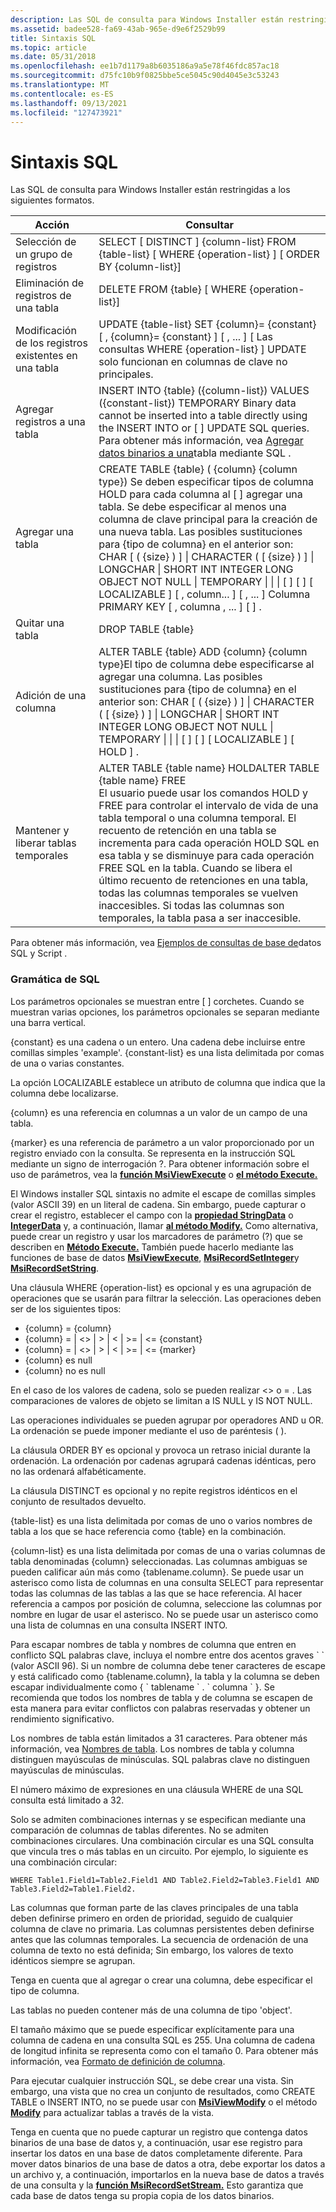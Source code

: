 ```yaml
---
description: Las SQL de consulta para Windows Installer están restringidas a los siguientes formatos.
ms.assetid: badee528-fa69-43ab-965e-d9e6f2529b99
title: Sintaxis SQL
ms.topic: article
ms.date: 05/31/2018
ms.openlocfilehash: ee1b7d1179a8b6035186a9a5e78f46fdc857ac18
ms.sourcegitcommit: d75fc10b9f0825bbe5ce5045c90d4045e3c53243
ms.translationtype: MT
ms.contentlocale: es-ES
ms.lasthandoff: 09/13/2021
ms.locfileid: "127473921"
---
```

# <a name="sql-syntax"></a>Sintaxis SQL

Las SQL de consulta para Windows Installer están restringidas a los siguientes formatos.



| Acción                             | Consultar                                                                                                                                                                                                                                                                                                                                                                                                                                                                                                          |
|------------------------------------|----------------------------------------------------------------------------------------------------------------------------------------------------------------------------------------------------------------------------------------------------------------------------------------------------------------------------------------------------------------------------------------------------------------------------------------------------------------------------------------------------------------|
| Selección de un grupo de registros          | SELECT \[ DISTINCT \] {column-list} FROM {table-list} \[ WHERE {operation-list} \] \[ ORDER BY {column-list}\]                                                                                                                                                                                                                                                                                                                                                                                                       |
| Eliminación de registros de una tabla        | DELETE FROM {table} \[ WHERE {operation-list}\]                                                                                                                                                                                                                                                                                                                                                                                                                                                                 |
| Modificación de los registros existentes en una tabla | UPDATE {table-list} SET {column}= {constant} \[ , {column}= {constant} \] \[ , ... \] \[ Las consultas WHERE {operation-list} \] UPDATE solo funcionan en columnas de clave no principales.<br/>                                                                                                                                                                                                                                                                                                                                      |
| Agregar registros a una tabla             | INSERT INTO {table} ({column-list}) VALUES ({constant-list}) TEMPORARY Binary data cannot be inserted into a table directly using the INSERT INTO or \[ \] UPDATE SQL queries. Para obtener más información, vea [Agregar datos binarios a una](adding-binary-data-to-a-table-using-sql.md)tabla mediante SQL .<br/>                                                                                                                                                                                                       |
| Agregar una tabla                        | CREATE TABLE {table} ( {column} {column type}) Se deben especificar tipos de columna HOLD para cada columna al \[ \] agregar una tabla. Se debe especificar al menos una columna de clave principal para la creación de una nueva tabla. Las posibles sustituciones para {tipo de columna} en el anterior son: CHAR \[ ( {size} ) \] \| CHARACTER ( \[ {size} ) \] \| LONGCHAR \| SHORT INT INTEGER LONG OBJECT NOT NULL \| TEMPORARY \| \| \| \[ \] \[ \] \[ LOCALIZABLE \] \[ , column... \] \[ , ... \] Columna PRIMARY KEY \[ , columna , ... \] \[ \] .<br/> |
| Quitar una tabla                     | DROP TABLE {table}                                                                                                                                                                                                                                                                                                                                                                                                                                                                                             |
| Adición de una columna                       | ALTER TABLE {table} ADD {column} {column type}El tipo de columna debe especificarse al agregar una columna. Las posibles sustituciones para {tipo de columna} en el anterior son: CHAR \[ ( {size} ) \] \| CHARACTER ( \[ {size} ) \] \| LONGCHAR \| SHORT INT INTEGER LONG OBJECT NOT NULL \| TEMPORARY \| \| \| \[ \] \[ \] \[ LOCALIZABLE \] \[ HOLD \] .<br/>                                                                                                                                                                  |
| Mantener y liberar tablas temporales     | ALTER TABLE {table name} HOLDALTER TABLE {table name} FREE<br/> El usuario puede usar los comandos HOLD y FREE para controlar el intervalo de vida de una tabla temporal o una columna temporal. El recuento de retención en una tabla se incrementa para cada operación HOLD SQL en esa tabla y se disminuye para cada operación FREE SQL en la tabla. Cuando se libera el último recuento de retenciones en una tabla, todas las columnas temporales se vuelven inaccesibles. Si todas las columnas son temporales, la tabla pasa a ser inaccesible.<br/>     |



 

Para obtener más información, vea [Ejemplos de consultas de base de](examples-of-database-queries-using-sql-and-script.md)datos SQL y Script .

### <a name="sql-grammar"></a>Gramática de SQL

Los parámetros opcionales se muestran entre \[ \] corchetes. Cuando se muestran varias opciones, los parámetros opcionales se separan mediante una barra vertical.

{constant} es una cadena o un entero. Una cadena debe incluirse entre comillas simples 'example'. {constant-list} es una lista delimitada por comas de una o varias constantes.

La opción LOCALIZABLE establece un atributo de columna que indica que la columna debe localizarse.

{column} es una referencia en columnas a un valor de un campo de una tabla.

{marker} es una referencia de parámetro a un valor proporcionado por un registro enviado con la consulta. Se representa en la instrucción SQL mediante un signo de interrogación ?. Para obtener información sobre el uso de parámetros, vea la [**función MsiViewExecute**](/windows/desktop/api/Msiquery/nf-msiquery-msiviewexecute) o [**el método Execute.**](view-execute.md)

El Windows installer SQL sintaxis no admite el escape de comillas simples (valor ASCII 39) en un literal de cadena. Sin embargo, puede capturar o crear el registro, establecer el campo con la [**propiedad StringData**](record-stringdata.md) o [**IntegerData**](record-integerdata.md) y, a continuación, llamar [**al método Modify.**](view-modify.md) Como alternativa, puede crear un registro y usar los marcadores de parámetro (?) que se describen en [**Método Execute.**](view-execute.md) También puede hacerlo mediante las funciones de base de datos [**MsiViewExecute**](/windows/desktop/api/Msiquery/nf-msiquery-msiviewexecute), [**MsiRecordSetInteger**](/windows/desktop/api/Msiquery/nf-msiquery-msirecordsetinteger)y [**MsiRecordSetString**](/windows/desktop/api/Msiquery/nf-msiquery-msirecordsetstringa).

Una cláusula WHERE {operation-list} es opcional y es una agrupación de operaciones que se usarán para filtrar la selección. Las operaciones deben ser de los siguientes tipos:

-   {column} = {column}
-   {column} = \|  <>  \|  >  \|  <  \|  >=  \| <= {constant}
-   {column} = \|  <>  \|  >  \|  <  \|  >=  \| <= {marker}
-   {column} es null
-   {column} no es null

En el caso de los valores de cadena, solo se pueden realizar <> o = . Las comparaciones de valores de objeto se limitan a IS NULL y IS NOT NULL.

Las operaciones individuales se pueden agrupar por operadores AND u OR. La ordenación se puede imponer mediante el uso de paréntesis ( ).

La cláusula ORDER BY es opcional y provoca un retraso inicial durante la ordenación. La ordenación por cadenas agrupará cadenas idénticas, pero no las ordenará alfabéticamente.

La cláusula DISTINCT es opcional y no repite registros idénticos en el conjunto de resultados devuelto.

{table-list} es una lista delimitada por comas de uno o varios nombres de tabla a los que se hace referencia como {table} en la combinación.

{column-list} es una lista delimitada por comas de una o varias columnas de tabla denominadas {column} seleccionadas. Las columnas ambiguas se pueden calificar aún más como {tablename.column}. Se puede usar un asterisco como lista de columnas en una consulta SELECT para representar todas las columnas de las tablas a las que se hace referencia. Al hacer referencia a campos por posición de columna, seleccione las columnas por nombre en lugar de usar el asterisco. No se puede usar un asterisco como una lista de columnas en una consulta INSERT INTO.

Para escapar nombres de tabla y nombres de columna que entren en conflicto SQL palabras clave, incluya el nombre entre dos acentos graves \` \` (valor ASCII 96). Si un nombre de columna debe tener caracteres de escape y está calificado como {tablename.column}, la tabla y la columna se deben escapar individualmente como { \` tablename \` . \` columna \` }. Se recomienda que todos los nombres de tabla y de columna se escapen de esta manera para evitar conflictos con palabras reservadas y obtener un rendimiento significativo.

Los nombres de tabla están limitados a 31 caracteres. Para obtener más información, vea [Nombres de tabla](table-names.md). Los nombres de tabla y columna distinguen mayúsculas de minúsculas. SQL palabras clave no distinguen mayúsculas de minúsculas.

El número máximo de expresiones en una cláusula WHERE de una SQL consulta está limitado a 32.

Solo se admiten combinaciones internas y se especifican mediante una comparación de columnas de tablas diferentes. No se admiten combinaciones circulares. Una combinación circular es una SQL consulta que vincula tres o más tablas en un circuito. Por ejemplo, lo siguiente es una combinación circular:

``` syntax
WHERE Table1.Field1=Table2.Field1 AND Table2.Field2=Table3.Field1 AND Table3.Field2=Table1.Field2.
```

Las columnas que forman parte de las claves principales de una tabla deben definirse primero en orden de prioridad, seguido de cualquier columna de clave no primaria. Las columnas persistentes deben definirse antes que las columnas temporales. La secuencia de ordenación de una columna de texto no está definida; Sin embargo, los valores de texto idénticos siempre se agrupan.

Tenga en cuenta que al agregar o crear una columna, debe especificar el tipo de columna.

Las tablas no pueden contener más de una columna de tipo 'object'.

El tamaño máximo que se puede especificar explícitamente para una columna de cadena en una consulta SQL es 255. Una columna de cadena de longitud infinita se representa como con el tamaño 0. Para obtener más información, vea [Formato de definición de columna](column-definition-format.md).

Para ejecutar cualquier instrucción SQL, se debe crear una vista. Sin embargo, una vista que no crea un conjunto de resultados, como CREATE TABLE o INSERT INTO, no se puede usar con [**MsiViewModify**](/windows/desktop/api/Msiquery/nf-msiquery-msiviewmodify) o el método [**Modify**](view-modify.md) para actualizar tablas a través de la vista.

Tenga en cuenta que no puede capturar un registro que contenga datos binarios de una base de datos y, a continuación, usar ese registro para insertar los datos en una base de datos completamente diferente. Para mover datos binarios de una base de datos a otra, debe exportar los datos a un archivo y, a continuación, importarlos en la nueva base de datos a través de una consulta y la [**función MsiRecordSetStream.**](/windows/desktop/api/Msiquery/nf-msiquery-msirecordsetstreama) Esto garantiza que cada base de datos tenga su propia copia de los datos binarios.

 

 





